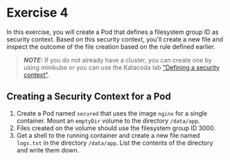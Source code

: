 # Exercise 4

In this exercise, you will create a Pod that defines a filesystem group ID as security context. Based on this security context, you'll create a new file and inspect the outcome of the file creation based on the rule defined earlier.

> **_NOTE:_** If you do not already have a cluster, you can create one by using minikube or you can use the Katacoda lab ["Defining a security context"](https://learning.oreilly.com/labs/3-5-ckad-security/9781098104948/).

## Creating a Security Context for a Pod

1. Create a Pod named `secured` that uses the image `nginx` for a single container. Mount an `emptyDir` volume to the directory `/data/app`.
2. Files created on the volume should use the filesystem group ID 3000.
3. Get a shell to the running container and create a new file named `logs.txt` in the directory `/data/app`. List the contents of the directory and write them down.